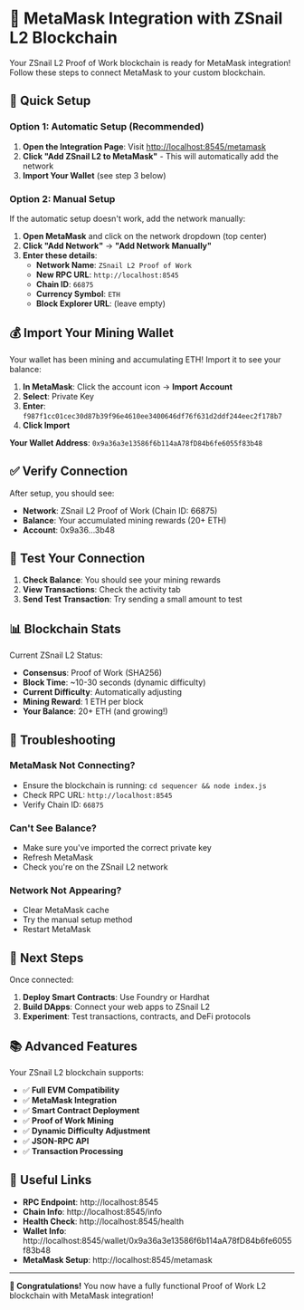 # 🦊 MetaMask Integration with ZSnail L2 Blockchain

Your ZSnail L2 Proof of Work blockchain is ready for MetaMask integration! Follow these steps to connect MetaMask to your custom blockchain.

## 🚀 Quick Setup

### Option 1: Automatic Setup (Recommended)
1. **Open the Integration Page**: Visit [http://localhost:8545/metamask](http://localhost:8545/metamask)
2. **Click "Add ZSnail L2 to MetaMask"** - This will automatically add the network
3. **Import Your Wallet** (see step 3 below)

### Option 2: Manual Setup
If the automatic setup doesn't work, add the network manually:

1. **Open MetaMask** and click on the network dropdown (top center)
2. **Click "Add Network"** → **"Add Network Manually"**
3. **Enter these details**:
   - **Network Name**: `ZSnail L2 Proof of Work`
   - **New RPC URL**: `http://localhost:8545`
   - **Chain ID**: `66875`
   - **Currency Symbol**: `ETH`
   - **Block Explorer URL**: (leave empty)

## 💰 Import Your Mining Wallet

Your wallet has been mining and accumulating ETH! Import it to see your balance:

1. **In MetaMask**: Click the account icon → **Import Account**
2. **Select**: Private Key
3. **Enter**: `f987f1cc01cec30d87b39f96e4610ee3400646df76f631d2ddf244eec2f178b7`
4. **Click Import**

**Your Wallet Address**: `0x9a36a3e13586f6b114aA78fD84b6fe6055f83b48`

## ✅ Verify Connection

After setup, you should see:
- **Network**: ZSnail L2 Proof of Work (Chain ID: 66875)
- **Balance**: Your accumulated mining rewards (20+ ETH)
- **Account**: 0x9a36...3b48

## 🧪 Test Your Connection

1. **Check Balance**: You should see your mining rewards
2. **View Transactions**: Check the activity tab
3. **Send Test Transaction**: Try sending a small amount to test

## 📊 Blockchain Stats

Current ZSnail L2 Status:
- **Consensus**: Proof of Work (SHA256)
- **Block Time**: ~10-30 seconds (dynamic difficulty)
- **Current Difficulty**: Automatically adjusting
- **Mining Reward**: 1 ETH per block
- **Your Balance**: 20+ ETH (and growing!)

## 🔧 Troubleshooting

### MetaMask Not Connecting?
- Ensure the blockchain is running: `cd sequencer && node index.js`
- Check RPC URL: `http://localhost:8545`
- Verify Chain ID: `66875`

### Can't See Balance?
- Make sure you've imported the correct private key
- Refresh MetaMask
- Check you're on the ZSnail L2 network

### Network Not Appearing?
- Clear MetaMask cache
- Try the manual setup method
- Restart MetaMask

## 🎯 Next Steps

Once connected:
1. **Deploy Smart Contracts**: Use Foundry or Hardhat
2. **Build DApps**: Connect your web apps to ZSnail L2
3. **Experiment**: Test transactions, contracts, and DeFi protocols

## 📚 Advanced Features

Your ZSnail L2 blockchain supports:
- ✅ **Full EVM Compatibility**
- ✅ **MetaMask Integration**
- ✅ **Smart Contract Deployment**
- ✅ **Proof of Work Mining**
- ✅ **Dynamic Difficulty Adjustment**
- ✅ **JSON-RPC API**
- ✅ **Transaction Processing**

## 🔗 Useful Links

- **RPC Endpoint**: http://localhost:8545
- **Chain Info**: http://localhost:8545/info
- **Health Check**: http://localhost:8545/health
- **Wallet Info**: http://localhost:8545/wallet/0x9a36a3e13586f6b114aA78fD84b6fe6055f83b48
- **MetaMask Setup**: http://localhost:8545/metamask

---

**🎉 Congratulations!** You now have a fully functional Proof of Work L2 blockchain with MetaMask integration!